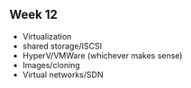 ## Week 12
* Virtualization
 * shared storage/ISCSI
 * HyperV/VMWare (whichever makes sense)
 * Images/cloning
 * Virtual networks/SDN
